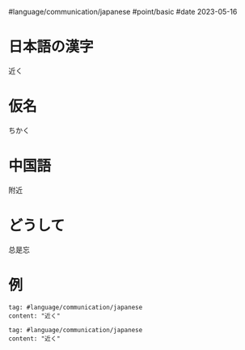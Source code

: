 #language/communication/japanese #point/basic #date 2023-05-16

# 日本語の漢字

近く

# 仮名

ちかく

# 中国語

附近

# どうして

总是忘

# 例

```query
tag: #language/communication/japanese 
content: "近く"
```

```query
tag: #language/communication/japanese
content: "近く"
```